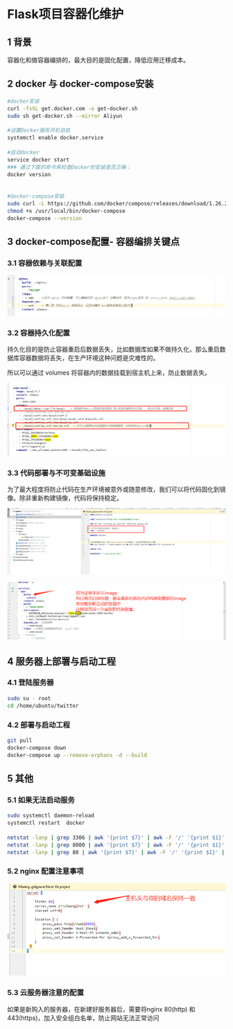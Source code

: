 # Flask项目容器化维护

## 1 背景

容器化和做容器编排的，最大目的是固化配置，降低应用迁移成本。



## 2 docker 与 docker-compose安装

```bash
#docker安装
curl -fsSL get.docker.com -o get-docker.sh
sudo sh get-docker.sh --mirror Aliyun

#设置Docker服务开机自启
systemctl enable docker.service

#启动docker
service docker start
### 通过下面的命令来检查Docker的安装是否正确：
docker version 


#docker-compose安装
sudo curl -L https://github.com/docker/compose/releases/download/1.26.2/docker-compose-$(uname -s)-$(uname -m) -o /usr/local/bin/docker-compose
chmod +x /usr/local/bin/docker-compose
docker-compose --version
```





## 3 docker-compose配置- 容器编排关键点

### 3.1 容器依赖与关联配置

![image-20200802161011280](images/readme/image-20200802161011280.png)



### 3.2 容器持久化配置

持久化目的是防止容器重启后数据丢失，比如数据库如果不做持久化，那么重启数据库容器数据将丢失，在生产环境这种问题是灾难性的。

所以可以通过 volumes 将容器内的数据挂载到宿主机上来，防止数据丢失。

![image-20200802161320610](images/readme/image-20200802161320610.png)



### 3.3 代码部署与不可变基础设施

为了最大程度将防止代码在生产环境被意外或随意修改，我们可以将代码固化到镜像。除非重新构建镜像，代码将保持稳定。

![image-20200802161543828](images/readme/image-20200802161543828.png)

![image-20200802161719263](images/readme/image-20200802161719263.png)







## 4 服务器上部署与启动工程

 

### 4.1 登陆服务器

```bash
sudo su - root
cd /home/ubuntu/twittor
```




### 4.2 部署与启动工程
```bash
git pull
docker-compose down
docker-compose up --remove-orphans -d --build
```









## 5 其他


### 5.1 如果无法启动服务
```bash
sudo systemctl daemon-reload
systemctl restart  docker

netstat -lanp | grep 3306 | awk '{print $7}' | awk -F '/' '{print $1}' | xargs kill -9
netstat -lanp | grep 8000 | awk '{print $7}' | awk -F '/' '{print $1}' | xargs kill -9
netstat -lanp | grep 80 | awk '{print $7}' | awk -F '/' '{print $1}' | xargs kill -9
```

### 5.2 nginx 配置注意事项

![image-20200802162218197](images/readme/image-20200802162218197.png)

### 5.3 云服务器注意的配置

如果是新购入的服务器，在新建好服务器后，需要将nginx 80(http) 和 443(https)，加入安全组白名单，防止网站无法正常访问



